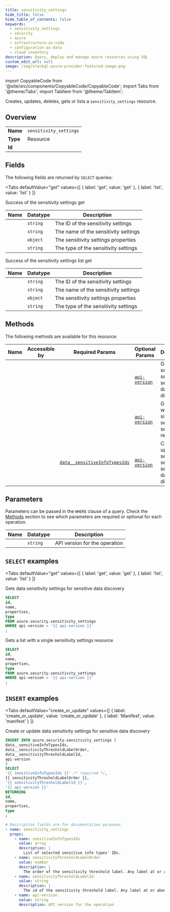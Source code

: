 ```yaml
--- 
title: sensitivity_settings
hide_title: false
hide_table_of_contents: false
keywords:
  - sensitivity_settings
  - security
  - azure
  - infrastructure-as-code
  - configuration-as-data
  - cloud inventory
description: Query, deploy and manage azure resources using SQL
custom_edit_url: null
image: /img/stackql-azure-provider-featured-image.png
---
```


import CopyableCode from '@site/src/components/CopyableCode/CopyableCode';
import Tabs from '@theme/Tabs';
import TabItem from '@theme/TabItem';

Creates, updates, deletes, gets or lists a <code>sensitivity_settings</code> resource.

## Overview
<table><tbody>
<tr><td><b>Name</b></td><td><code>sensitivity_settings</code></td></tr>
<tr><td><b>Type</b></td><td>Resource</td></tr>
<tr><td><b>Id</b></td><td><CopyableCode code="azure.security.sensitivity_settings" /></td></tr>
</tbody></table>

## Fields

The following fields are returned by `SELECT` queries:

<Tabs
    defaultValue="get"
    values={[
        { label: 'get', value: 'get' },
        { label: 'list', value: 'list' }
    ]}
>
<TabItem value="get">

Success of the sensitivity settings get

<table>
<thead>
    <tr>
    <th>Name</th>
    <th>Datatype</th>
    <th>Description</th>
    </tr>
</thead>
<tbody>
<tr>
    <td><CopyableCode code="id" /></td>
    <td><code>string</code></td>
    <td>The ID of the sensitivity settings</td>
</tr>
<tr>
    <td><CopyableCode code="name" /></td>
    <td><code>string</code></td>
    <td>The name of the sensitivity settings</td>
</tr>
<tr>
    <td><CopyableCode code="properties" /></td>
    <td><code>object</code></td>
    <td>The sensitivity settings properties</td>
</tr>
<tr>
    <td><CopyableCode code="type" /></td>
    <td><code>string</code></td>
    <td>The type of the sensitivity settings</td>
</tr>
</tbody>
</table>
</TabItem>
<TabItem value="list">

Success of the sensitivity settings list get

<table>
<thead>
    <tr>
    <th>Name</th>
    <th>Datatype</th>
    <th>Description</th>
    </tr>
</thead>
<tbody>
<tr>
    <td><CopyableCode code="id" /></td>
    <td><code>string</code></td>
    <td>The ID of the sensitivity settings</td>
</tr>
<tr>
    <td><CopyableCode code="name" /></td>
    <td><code>string</code></td>
    <td>The name of the sensitivity settings</td>
</tr>
<tr>
    <td><CopyableCode code="properties" /></td>
    <td><code>object</code></td>
    <td>The sensitivity settings properties</td>
</tr>
<tr>
    <td><CopyableCode code="type" /></td>
    <td><code>string</code></td>
    <td>The type of the sensitivity settings</td>
</tr>
</tbody>
</table>
</TabItem>
</Tabs>

## Methods

The following methods are available for this resource:

<table>
<thead>
    <tr>
    <th>Name</th>
    <th>Accessible by</th>
    <th>Required Params</th>
    <th>Optional Params</th>
    <th>Description</th>
    </tr>
</thead>
<tbody>
<tr>
    <td><a href="#get"><CopyableCode code="get" /></a></td>
    <td><CopyableCode code="select" /></td>
    <td></td>
    <td><a href="#parameter-api-version"><code>api-version</code></a></td>
    <td>Gets data sensitivity settings for sensitive data discovery</td>
</tr>
<tr>
    <td><a href="#list"><CopyableCode code="list" /></a></td>
    <td><CopyableCode code="select" /></td>
    <td></td>
    <td><a href="#parameter-api-version"><code>api-version</code></a></td>
    <td>Gets a list with a single sensitivity settings resource</td>
</tr>
<tr>
    <td><a href="#create_or_update"><CopyableCode code="create_or_update" /></a></td>
    <td><CopyableCode code="insert" /></td>
    <td><a href="#parameter-data__sensitiveInfoTypesIds"><code>data__sensitiveInfoTypesIds</code></a></td>
    <td><a href="#parameter-api-version"><code>api-version</code></a></td>
    <td>Create or update data sensitivity settings for sensitive data discovery</td>
</tr>
</tbody>
</table>

## Parameters

Parameters can be passed in the `WHERE` clause of a query. Check the [Methods](#methods) section to see which parameters are required or optional for each operation.

<table>
<thead>
    <tr>
    <th>Name</th>
    <th>Datatype</th>
    <th>Description</th>
    </tr>
</thead>
<tbody>
<tr id="parameter-api-version">
    <td><CopyableCode code="api-version" /></td>
    <td><code>string</code></td>
    <td>API version for the operation</td>
</tr>
</tbody>
</table>

## `SELECT` examples

<Tabs
    defaultValue="get"
    values={[
        { label: 'get', value: 'get' },
        { label: 'list', value: 'list' }
    ]}
>
<TabItem value="get">

Gets data sensitivity settings for sensitive data discovery

```sql
SELECT
id,
name,
properties,
type
FROM azure.security.sensitivity_settings
WHERE api-version = '{{ api-version }}'
;
```
</TabItem>
<TabItem value="list">

Gets a list with a single sensitivity settings resource

```sql
SELECT
id,
name,
properties,
type
FROM azure.security.sensitivity_settings
WHERE api-version = '{{ api-version }}'
;
```
</TabItem>
</Tabs>


## `INSERT` examples

<Tabs
    defaultValue="create_or_update"
    values={[
        { label: 'create_or_update', value: 'create_or_update' },
        { label: 'Manifest', value: 'manifest' }
    ]}
>
<TabItem value="create_or_update">

Create or update data sensitivity settings for sensitive data discovery

```sql
INSERT INTO azure.security.sensitivity_settings (
data__sensitiveInfoTypesIds,
data__sensitivityThresholdLabelOrder,
data__sensitivityThresholdLabelId,
api-version
)
SELECT 
'{{ sensitiveInfoTypesIds }}' /* required */,
{{ sensitivityThresholdLabelOrder }},
'{{ sensitivityThresholdLabelId }}',
'{{ api-version }}'
RETURNING
id,
name,
properties,
type
;
```
</TabItem>
<TabItem value="manifest">

```yaml
# Description fields are for documentation purposes
- name: sensitivity_settings
  props:
    - name: sensitiveInfoTypesIds
      value: array
      description: |
        List of selected sensitive info types' IDs.
    - name: sensitivityThresholdLabelOrder
      value: number
      description: |
        The order of the sensitivity threshold label. Any label at or above this order will be considered sensitive. If set to -1, sensitivity by labels is turned off
    - name: sensitivityThresholdLabelId
      value: string
      description: |
        The id of the sensitivity threshold label. Any label at or above this rank will be considered sensitive.
    - name: api-version
      value: string
      description: API version for the operation
```
</TabItem>
</Tabs>
